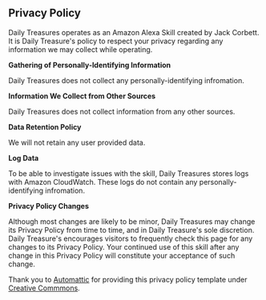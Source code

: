 ## Privacy Policy
Daily Treasures operates as an Amazon Alexa Skill created by Jack Corbett. It is Daily Treasure's policy to respect your privacy regarding any information we may collect while operating.

**Gathering of Personally-Identifying Information**

Daily Treasures does not collect any personally-identifying infromation.

**Information We Collect from Other Sources**

Daily Treasures does not collect information from any other sources.

**Data Retention Policy**

We will not retain any user provided data.

**Log Data**

To be able to investigate issues with the skill, Daily Treasures stores logs with Amazon CloudWatch. These logs do not contain any personally-identifying infromation.

**Privacy Policy Changes**

Although most changes are likely to be minor, Daily Treasures may change its Privacy Policy from time to time, and in Daily Treasure's sole discretion. Daily Treasure's encourages visitors to frequently check this page for any changes to its Privacy Policy. Your continued use of this skill after any change in this Privacy Policy will constitute your acceptance of such change.

Thank you to [Automattic](https://automattic.com) for providing this privacy policy template under [Creative Commmons](https://creativecommons.org/licenses/by-sa/4.0/).